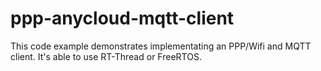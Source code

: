 # ppp-anycloud-mqtt-client

This code example demonstrates implementating an PPP/Wifi and MQTT client.  It's able to use RT-Thread or FreeRTOS.
